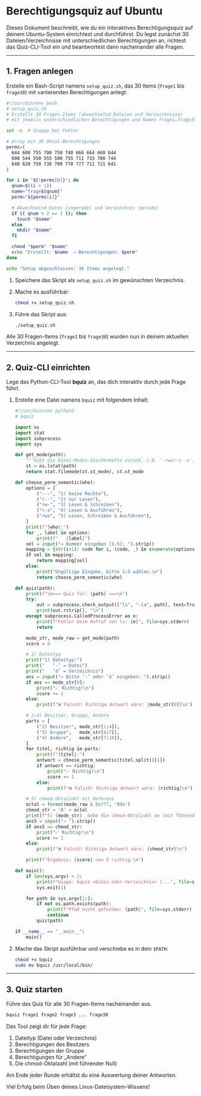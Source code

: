 # Berechtigungsquiz auf Ubuntu

Dieses Dokument beschreibt, wie du ein interaktives Berechtigungsquiz auf deinem Ubuntu-System einrichtest und durchführst. Du legst zunächst 30 Dateien/Verzeichnisse mit unterschiedlichen Berechtigungen an, richtest das Quiz-CLI-Tool ein und beantwortest dann nacheinander alle Fragen.

---

## 1. Fragen anlegen

Erstelle ein Bash-Script namens `setup_quiz.sh`, das 30 Items (`frage1` bis `frage30`) mit variierenden Berechtigungen anlegt:

```bash
#!/usr/bin/env bash
# setup_quiz.sh
# Erstellt 30 Fragen-Items (abwechselnd Dateien und Verzeichnisse)
# mit jeweils unterschiedlichen Berechtigungen und Namen frage1…frage30.

set -e  # Stoppe bei Fehler

# Array mit 30 Oktal-Berechtigungen
perms=(
  644 600 755 700 750 740 666 664 660 644
  600 544 550 555 500 755 711 733 700 744
  640 620 750 730 700 770 777 711 721 641
)

for i in "${!perms[@]}"; do
  qnum=$((i + 1))
  name="frage${qnum}"
  perm="${perms[i]}"

  # Abwechselnd Datei (ungerade) und Verzeichnis (gerade)
  if (( qnum % 2 == 1 )); then
    touch "$name"
  else
    mkdir "$name"
  fi

  chmod "$perm" "$name"
  echo "Erstellt: $name  → Berechtigungen: $perm"
done

echo "Setup abgeschlossen: 30 Items angelegt."
```

1. Speichere das Skript als `setup_quiz.sh` im gewünschten Verzeichnis.
2. Mache es ausführbar:

   ```bash
   chmod +x setup_quiz.sh
   ```
3. Führe das Skript aus:

   ```bash
   ./setup_quiz.sh
   ```

Alle 30 Fragen-Items (`frage1` bis `frage30`) wurden nun in deinem aktuellen Verzeichnis angelegt.

---

## 2. Quiz-CLI einrichten

Lege das Python-CLI-Tool **bquiz** an, das dich interaktiv durch jede Frage führt.

1. Erstelle eine Datei namens `bquiz` mit folgendem Inhalt:

   ```python
   #!/usr/bin/env python3
   # bquiz

   import os
   import stat
   import subprocess
   import sys

   def get_mode(path):
       """Gibt die Datei-Modus-Zeichenkette zurück, z.B. '-rwxr-x--x'."""
       st = os.lstat(path)
       return stat.filemode(st.st_mode), st.st_mode

   def choose_perm_semantic(who):
       options = [
           ("---", "1) keine Rechte"),
           ("r--", "2) nur Lesen"),
           ("rw-", "3) Lesen & Schreiben"),
           ("r-x", "4) Lesen & Ausführen"),
           ("rwx", "5) Lesen, Schreiben & Ausführen"),
       ]
       print(f"{who}:")
       for _, label in options:
           print(f"   {label}")
       sel = input("→ Nummer eingeben [1–5]: ").strip()
       mapping = {str(i+1): code for i, (code, _) in enumerate(options)}
       if sel in mapping:
           return mapping[sel]
       else:
           print("Ungültige Eingabe, bitte 1–5 wählen.\n")
           return choose_perm_semantic(who)

   def quiz(path):
       print(f"\n=== Quiz für: {path} ===\n")
       try:
           out = subprocess.check_output(["ls", "-la", path], text=True)
           print(out.rstrip(), "\n")
       except subprocess.CalledProcessError as e:
           print(f"Fehler beim Aufruf von ls: {e}", file=sys.stderr)
           return

       mode_str, mode_raw = get_mode(path)
       score = 0

       # 1) Dateityp
       print("1) Dateityp:")
       print("   ‘-’ = Datei")
       print("   ‘d’ = Verzeichnis")
       ans = input("→ Bitte ‘-’ oder ‘d’ eingeben: ").strip()
       if ans == mode_str[0]:
           print("✅ Richtig!\n")
           score += 1
       else:
           print(f"❌ Falsch! Richtige Antwort wäre: {mode_str[0]}\n")

       # 2–4) Besitzer, Gruppe, Andere
       parts = [
           ("2) Besitzer", mode_str[1:4]),
           ("3) Gruppe",   mode_str[4:7]),
           ("4) Andere",   mode_str[7:10]),
       ]
       for titel, richtig in parts:
           print(f"{titel}:")
           antwort = choose_perm_semantic(titel.split()[1])
           if antwort == richtig:
               print("✅ Richtig!\n")
               score += 1
           else:
               print(f"❌ Falsch! Richtige Antwort wäre: {richtig}\n")

       # 5) chmod-Oktalzahl mit Referenz
       octal = format(mode_raw & 0o777, '03o')
       chmod_str = '0' + octal
       print(f"5) {mode_str}  Gebe die chmod-Oktalzahl an (mit führender 0), z.B. {chmod_str}")
       ans5 = input("→ ").strip()
       if ans5 == chmod_str:
           print("✅ Richtig!\n")
           score += 1
       else:
           print(f"❌ Falsch! Richtige Antwort wäre: {chmod_str}\n")

       print(f"Ergebnis: {score} von 5 richtig.\n")

   def main():
       if len(sys.argv) < 2:
           print(f"Usage: bquiz <Datei-oder-Verzeichnis> [...", file=sys.stderr)
           sys.exit(1)

       for path in sys.argv[1:]:
           if not os.path.exists(path):
               print(f"Pfad nicht gefunden: {path}", file=sys.stderr)
               continue
           quiz(path)

   if __name__ == "__main__":
       main()
   ```

2. Mache das Skript ausführbar und verschiebe es in dein `$PATH`:

   ```bash
   chmod +x bquiz
   sudo mv bquiz /usr/local/bin/
   ```

---

## 3. Quiz starten

Führe das Quiz für alle 30 Fragen-Items nacheinander aus.

```bash
bquiz frage1 frage2 frage3 ... frage30
```

Das Tool zeigt dir für jede Frage:

1. Dateityp (Datei oder Verzeichnis)
2. Berechtigungen des Besitzers
3. Berechtigungen der Gruppe
4. Berechtigungen für „Andere“
5. Die chmod-Oktalzahl (mit führender Null)

Am Ende jeder Runde erhältst du eine Auswertung deiner Antworten.

Viel Erfolg beim Üben deines Linux-Dateisystem-Wissens!
